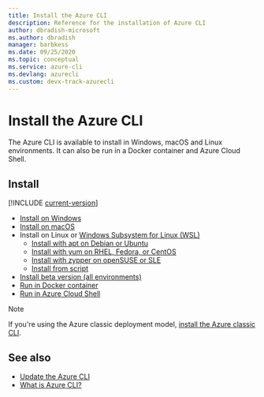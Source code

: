 ```yaml
---
title: Install the Azure CLI
description: Reference for the installation of Azure CLI
author: dbradish-microsoft
ms.author: dbradish
manager: barbkess
ms.date: 09/25/2020
ms.topic: conceptual
ms.service: azure-cli
ms.devlang: azurecli 
ms.custom: devx-track-azurecli
---
```


# Install the Azure CLI

The Azure CLI is available to install in Windows, macOS and Linux environments.  It can also be run in a Docker container and Azure Cloud Shell.

## Install

[!INCLUDE [current-version](includes/current-version.md)]

* [Install on Windows](install-azure-cli-windows.md)
* [Install on macOS](install-azure-cli-macos.md)
* Install on Linux or [Windows Subsystem for Linux (WSL)](/windows/wsl/about)
  * [Install with apt on Debian or Ubuntu](install-azure-cli-apt.md)
  * [Install with yum on RHEL, Fedora, or CentOS](install-azure-cli-yum.md)
  * [Install with zypper on openSUSE or SLE](install-azure-cli-zypper.md)
  * [Install from script](install-azure-cli-linux.md)
* [Install beta version (all environments)](install-azure-cli-beta.md)
* [Run in Docker container](run-azure-cli-docker.md)
* [Run in Azure Cloud Shell](/azure/cloud-shell/quickstart)


> [!NOTE]
> If you're using the Azure classic deployment model, [install the Azure classic CLI](install-classic-cli.md).

## See also

* [Update the Azure CLI](update-azure-cli.md)
* [What is Azure CLI?](what-is-azure-cli.md)

